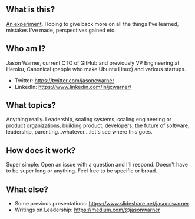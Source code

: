 ## What is this? 

[An experiment](https://twitter.com/jasoncwarner/status/1265287000724209665?s=20). Hoping to give back more on all the things I've learned, mistakes I've made, perspectives gained etc. 

## Who am I? 

Jason Warner, current CTO of GitHub and previously VP Engineering at Heroku, Canonical (people who make Ubuntu Linux) and various startups. 

- Twitter: https://twitter.com/jasoncwarner
- LinkedIn: https://www.linkedin.com/in/jcwarner/

## What topics? 

Anything really. Leadership, scaling systems, scaling engineering or product organizations, building product, developers, the future of software, leadership, parenting...whatever....let's see where this goes. 

## How does it work? 

Super simple: Open an issue with a question and I'll respond. Doesn't have to be super long or anything. Feel free to be specific or broad. 


## What else? 

- Some previous presentations: https://www.slideshare.net/jasoncwarner
- Writings on Leadership: https://medium.com/@jasonwarner

